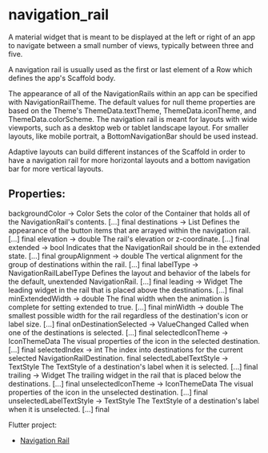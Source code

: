 # navigation_rail

A material widget that is meant to be displayed at the left or right of an app to navigate between a small number of views, typically between three and five.

A navigation rail is usually used as the first or last element of a Row which defines the app's Scaffold body.

The appearance of all of the NavigationRails within an app can be specified with NavigationRailTheme. The default values for null theme properties are based on the Theme's ThemeData.textTheme, ThemeData.iconTheme, and ThemeData.colorScheme. The navigation rail is meant for layouts with wide viewports, such as a desktop web or tablet landscape layout. For smaller layouts, like mobile portrait, a BottomNavigationBar should be used instead.

Adaptive layouts can build different instances of the Scaffold in order to have a navigation rail for more horizontal layouts and a bottom navigation bar for more vertical layouts.

## Properties:

backgroundColor → Color
Sets the color of the Container that holds all of the NavigationRail's contents. [...]
final
destinations → List<NavigationRailDestination>
Defines the appearance of the button items that are arrayed within the navigation rail. [...]
final
elevation → double
The rail's elevation or z-coordinate. [...]
final
extended → bool
Indicates that the NavigationRail should be in the extended state. [...]
final
groupAlignment → double
The vertical alignment for the group of destinations within the rail. [...]
final
labelType → NavigationRailLabelType
Defines the layout and behavior of the labels for the default, unextended NavigationRail. [...]
final
leading → Widget
The leading widget in the rail that is placed above the destinations. [...]
final
minExtendedWidth → double
The final width when the animation is complete for setting extended to true. [...]
final
minWidth → double
The smallest possible width for the rail regardless of the destination's icon or label size. [...]
final
onDestinationSelected → ValueChanged<int>
Called when one of the destinations is selected. [...]
final
selectedIconTheme → IconThemeData
The visual properties of the icon in the selected destination. [...]
final
selectedIndex → int
The index into destinations for the current selected NavigationRailDestination.
final
selectedLabelTextStyle → TextStyle
The TextStyle of a destination's label when it is selected. [...]
final
trailing → Widget
The trailing widget in the rail that is placed below the destinations. [...]
final
unselectedIconTheme → IconThemeData
The visual properties of the icon in the unselected destination. [...]
final
unselectedLabelTextStyle → TextStyle
The TextStyle of a destination's label when it is unselected. [...]
final
  
Flutter project:

- [Navigation Rail](https://api.flutter.dev/flutter/material/NavigationRail-class.html)
